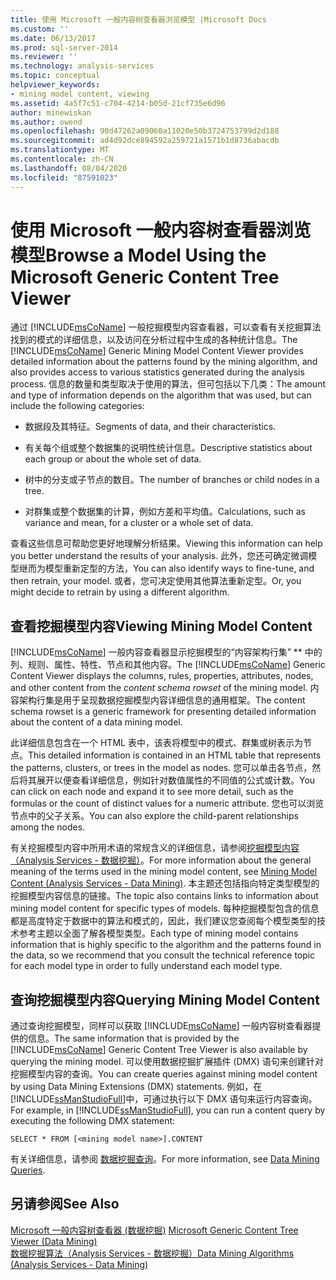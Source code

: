 ```yaml
---
title: 使用 Microsoft 一般内容树查看器浏览模型 |Microsoft Docs
ms.custom: ''
ms.date: 06/13/2017
ms.prod: sql-server-2014
ms.reviewer: ''
ms.technology: analysis-services
ms.topic: conceptual
helpviewer_keywords:
- mining model content, viewing
ms.assetid: 4a5f7c51-c704-4214-b05d-21cf735e6d96
author: minewiskan
ms.author: owend
ms.openlocfilehash: 90d47262a09060a11020e50b3724753799d2d188
ms.sourcegitcommit: ad4d92dce894592a259721a1571b1d8736abacdb
ms.translationtype: MT
ms.contentlocale: zh-CN
ms.lasthandoff: 08/04/2020
ms.locfileid: "87591023"
---
```

# <a name="browse-a-model-using-the-microsoft-generic-content-tree-viewer"></a><span data-ttu-id="49321-102">使用 Microsoft 一般内容树查看器浏览模型</span><span class="sxs-lookup"><span data-stu-id="49321-102">Browse a Model Using the Microsoft Generic Content Tree Viewer</span></span>
  <span data-ttu-id="49321-103">通过 [!INCLUDE[msCoName](../../includes/msconame-md.md)] 一般挖掘模型内容查看器，可以查看有关挖掘算法找到的模式的详细信息，以及访问在分析过程中生成的各种统计信息。</span><span class="sxs-lookup"><span data-stu-id="49321-103">The [!INCLUDE[msCoName](../../includes/msconame-md.md)] Generic Mining Model Content Viewer provides detailed information about the patterns found by the mining algorithm, and also provides access to various statistics generated during the analysis process.</span></span> <span data-ttu-id="49321-104">信息的数量和类型取决于使用的算法，但可包括以下几类：</span><span class="sxs-lookup"><span data-stu-id="49321-104">The amount and type of information depends on the algorithm that was used, but can include the following categories:</span></span>  
  
-   <span data-ttu-id="49321-105">数据段及其特征。</span><span class="sxs-lookup"><span data-stu-id="49321-105">Segments of data, and their characteristics.</span></span>  
  
-   <span data-ttu-id="49321-106">有关每个组或整个数据集的说明性统计信息。</span><span class="sxs-lookup"><span data-stu-id="49321-106">Descriptive statistics about each group or about the whole set of data.</span></span>  
  
-   <span data-ttu-id="49321-107">树中的分支或子节点的数目。</span><span class="sxs-lookup"><span data-stu-id="49321-107">The number of branches or child nodes in a tree.</span></span>  
  
-   <span data-ttu-id="49321-108">对群集或整个数据集的计算，例如方差和平均值。</span><span class="sxs-lookup"><span data-stu-id="49321-108">Calculations, such as variance and mean, for a cluster or a whole set of data.</span></span>  
  
 <span data-ttu-id="49321-109">查看这些信息可帮助您更好地理解分析结果。</span><span class="sxs-lookup"><span data-stu-id="49321-109">Viewing this information can help you better understand the results of your analysis.</span></span> <span data-ttu-id="49321-110">此外，您还可确定微调模型继而为模型重新定型的方法，</span><span class="sxs-lookup"><span data-stu-id="49321-110">You can also identify ways to fine-tune, and then retrain, your model.</span></span> <span data-ttu-id="49321-111">或者，您可决定使用其他算法重新定型。</span><span class="sxs-lookup"><span data-stu-id="49321-111">Or, you might decide to retrain by using a different algorithm.</span></span>  
  
## <a name="viewing-mining-model-content"></a><span data-ttu-id="49321-112">查看挖掘模型内容</span><span class="sxs-lookup"><span data-stu-id="49321-112">Viewing Mining Model Content</span></span>  
 <span data-ttu-id="49321-113">[!INCLUDE[msCoName](../../includes/msconame-md.md)] 一般内容查看器显示挖掘模型的“内容架构行集” \*\* 中的列、规则、属性、特性、节点和其他内容。</span><span class="sxs-lookup"><span data-stu-id="49321-113">The [!INCLUDE[msCoName](../../includes/msconame-md.md)] Generic Content Viewer displays the columns, rules, properties, attributes, nodes, and other content from the *content schema rowset* of the mining model.</span></span> <span data-ttu-id="49321-114">内容架构行集是用于呈现数据挖掘模型内容详细信息的通用框架。</span><span class="sxs-lookup"><span data-stu-id="49321-114">The content schema rowset is a generic framework for presenting detailed information about the content of a data mining model.</span></span>  
  
 <span data-ttu-id="49321-115">此详细信息包含在一个 HTML 表中，该表将模型中的模式、群集或树表示为节点。</span><span class="sxs-lookup"><span data-stu-id="49321-115">This detailed information is contained in an HTML table that represents the patterns, clusters, or trees in the model as nodes.</span></span> <span data-ttu-id="49321-116">您可以单击各节点，然后将其展开以便查看详细信息，例如针对数值属性的不同值的公式或计数。</span><span class="sxs-lookup"><span data-stu-id="49321-116">You can click on each node and expand it to see more detail, such as the formulas or the count of distinct values for a numeric attribute.</span></span> <span data-ttu-id="49321-117">您也可以浏览节点中的父子关系。</span><span class="sxs-lookup"><span data-stu-id="49321-117">You can also explore the child-parent relationships among the nodes.</span></span>  
  
 <span data-ttu-id="49321-118">有关挖掘模型内容中所用术语的常规含义的详细信息，请参阅[挖掘模型内容（Analysis Services - 数据挖掘）](mining-model-content-analysis-services-data-mining.md)。</span><span class="sxs-lookup"><span data-stu-id="49321-118">For more information about the general meaning of the terms used in the mining model content, see [Mining Model Content &#40;Analysis Services - Data Mining&#41;](mining-model-content-analysis-services-data-mining.md).</span></span> <span data-ttu-id="49321-119">本主题还包括指向特定类型模型的挖掘模型内容信息的链接。</span><span class="sxs-lookup"><span data-stu-id="49321-119">The topic also contains links to information about mining model content for specific types of models.</span></span> <span data-ttu-id="49321-120">每种挖掘模型包含的信息都是高度特定于数据中的算法和模式的，因此，我们建议您查阅每个模型类型的技术参考主题以全面了解各模型类型。</span><span class="sxs-lookup"><span data-stu-id="49321-120">Each type of mining model contains information that is highly specific to the algorithm and the patterns found in the data, so we recommend that you consult the technical reference topic for each model type in order to fully understand each model type.</span></span>  
  
## <a name="querying-mining-model-content"></a><span data-ttu-id="49321-121">查询挖掘模型内容</span><span class="sxs-lookup"><span data-stu-id="49321-121">Querying Mining Model Content</span></span>  
 <span data-ttu-id="49321-122">通过查询挖掘模型，同样可以获取 [!INCLUDE[msCoName](../../includes/msconame-md.md)] 一般内容树查看器提供的信息。</span><span class="sxs-lookup"><span data-stu-id="49321-122">The same information that is provided by the [!INCLUDE[msCoName](../../includes/msconame-md.md)] Generic Content Tree Viewer is also available by querying the mining model.</span></span> <span data-ttu-id="49321-123">可以使用数据挖掘扩展插件 (DMX) 语句来创建针对挖掘模型内容的查询。</span><span class="sxs-lookup"><span data-stu-id="49321-123">You can create queries against mining model content by using Data Mining Extensions (DMX) statements.</span></span> <span data-ttu-id="49321-124">例如，在 [!INCLUDE[ssManStudioFull](../../includes/ssmanstudiofull-md.md)]中，可通过执行以下 DMX 语句来运行内容查询。</span><span class="sxs-lookup"><span data-stu-id="49321-124">For example, in [!INCLUDE[ssManStudioFull](../../includes/ssmanstudiofull-md.md)], you can run a content query by executing the following DMX statement:</span></span>  
  
```  
SELECT * FROM [<mining model name>].CONTENT  
```  
  
 <span data-ttu-id="49321-125">有关详细信息，请参阅 [数据挖掘查询](data-mining-queries.md)。</span><span class="sxs-lookup"><span data-stu-id="49321-125">For more information, see [Data Mining Queries](data-mining-queries.md).</span></span>  
  
## <a name="see-also"></a><span data-ttu-id="49321-126">另请参阅</span><span class="sxs-lookup"><span data-stu-id="49321-126">See Also</span></span>  
 <span data-ttu-id="49321-127">[Microsoft 一般内容树查看器 &#40;数据挖掘&#41;](../microsoft-generic-content-tree-viewer-data-mining.md) </span><span class="sxs-lookup"><span data-stu-id="49321-127">[Microsoft Generic Content Tree Viewer &#40;Data Mining&#41;](../microsoft-generic-content-tree-viewer-data-mining.md) </span></span>  
 [<span data-ttu-id="49321-128">数据挖掘算法（Analysis Services - 数据挖掘）</span><span class="sxs-lookup"><span data-stu-id="49321-128">Data Mining Algorithms &#40;Analysis Services - Data Mining&#41;</span></span>](data-mining-algorithms-analysis-services-data-mining.md)  
  
  
